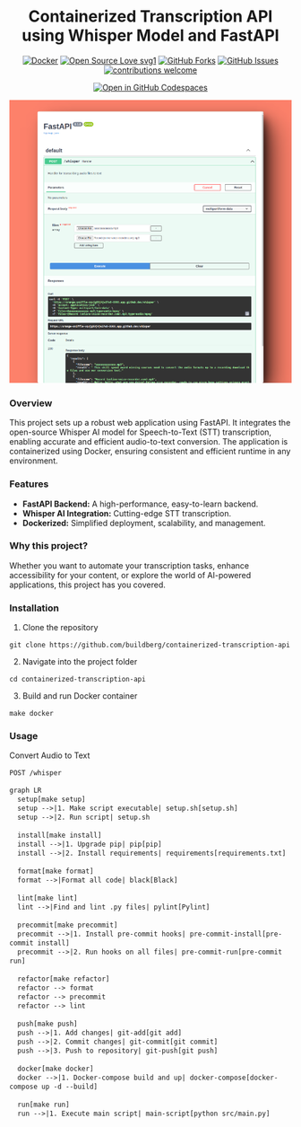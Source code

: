 <div align="center">

# Containerized Transcription API using Whisper Model and FastAPI

[![Docker](https://github.com/buildberg/containerized-transcription-api/actions/workflows/docker-publish.yml/badge.svg)](https://github.com/buildberg/containerized-transcription-api/actions/workflows/docker-publish.yml)
[![Open Source Love svg1](https://badges.frapsoft.com/os/v1/open-source.svg?v=103)](#)
[![GitHub Forks](https://img.shields.io/github/forks/buildberg/containerized-transcription-api.svg?style=social&label=Fork&maxAge=2592000)](https://github.com/buildberg/containerized-transcription-api/fork)
[![GitHub Issues](https://img.shields.io/github/issues/buildberg/containerized-transcription-api.svg?style=flat&label=Issues&maxAge=2592000)](https://github.com/buildberg/containerized-transcription-api/issues)
[![contributions welcome](https://img.shields.io/badge/contributions-welcome-brightgreen.svg?style=flat&label=Contributions&colorA=red&colorB=black	)](#)

[![Open in GitHub Codespaces](https://github.com/codespaces/badge.svg)](https://codespaces.new/concaption/containerized-transcription-api)
</div>

![](screenshot.png)
### Overview
This project sets up a robust web application using FastAPI. It integrates the open-source Whisper AI model for Speech-to-Text (STT) transcription, enabling accurate and efficient audio-to-text conversion. The application is containerized using Docker, ensuring consistent and efficient runtime in any environment.
### Features
* **FastAPI Backend:** A high-performance, easy-to-learn backend.
* **Whisper AI Integration:** Cutting-edge STT transcription.
* **Dockerized:** Simplified deployment, scalability, and management.
### Why this project?
Whether you want to automate your transcription tasks, enhance accessibility for your content, or explore the world of AI-powered applications, this project has you covered.
### Installation
1. Clone the repository
```
git clone https://github.com/buildberg/containerized-transcription-api
```
2. Navigate into the project folder
```
cd containerized-transcription-api
```
3. Build and run Docker container
```
make docker
```

### Usage
Convert Audio to Text
```bash
POST /whisper
```

```mermaid
graph LR
  setup[make setup]
  setup -->|1. Make script executable| setup.sh[setup.sh]
  setup -->|2. Run script| setup.sh

  install[make install]
  install -->|1. Upgrade pip| pip[pip]
  install -->|2. Install requirements| requirements[requirements.txt]

  format[make format]
  format -->|Format all code| black[Black]

  lint[make lint]
  lint -->|Find and lint .py files| pylint[Pylint]

  precommit[make precommit]
  precommit -->|1. Install pre-commit hooks| pre-commit-install[pre-commit install]
  precommit -->|2. Run hooks on all files| pre-commit-run[pre-commit run]

  refactor[make refactor]
  refactor --> format
  refactor --> precommit
  refactor --> lint

  push[make push]
  push -->|1. Add changes| git-add[git add]
  push -->|2. Commit changes| git-commit[git commit]
  push -->|3. Push to repository| git-push[git push]

  docker[make docker]
  docker -->|1. Docker-compose build and up| docker-compose[docker-compose up -d --build]

  run[make run]
  run -->|1. Execute main script| main-script[python src/main.py]

```

